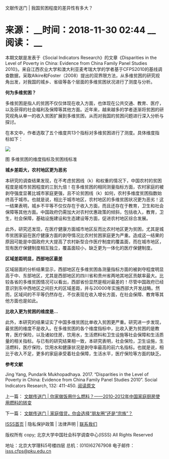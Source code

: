  文献传送门 | 我国贫困程度的差异性有多大？

# 来源： __时间：2018-11-30 02:44 __阅读： __

本期文献是发表于《Social Indicators Research》的文章《Disparities in the Level of Poverty in
China: Evidence from China Family Panel Studies
2010》。来自江西农业大学和澳大利亚麦考瑞大学的学者基于CFPS2010的基线调查数据，采取Alkire和Foster（2008）提出的双界限方法，从多维贫困的研究视角出发，对我国的城乡、省级等各个层面的多维贫困状况进行了测度与分析。



**何为多维贫困？**



多维贫困是指人的贫困不仅仅体现在收入方面，也体现在公共交通、教育、医疗，以及获得的社会福利及保障等其他方面。近年来，越来越多的学者逐渐将贫困的研究视角从单一的收入贫困扩展到多维贫困，从而对我国的贫困问题进行深入分析与探讨。



在本文中，作者选取了五个维度共13个指标对多维贫困进行了测度。具体维度指标如下：



![](../../images/content/2020-04/20200401095902280583.png)

图  多维贫困的维度指标及贫困线标准



**城乡差距大，农村地区更为恶劣**



本研究的调查结果发现，在不考虑贫困线（k）和权重的情况下，中国农村的贫困程度是城市贫困程度的三到九倍！在多维贫困的相同测量指标方面，农村家庭的被剥夺强度显著比城市家庭更强，且不论贫困线（k）如何，农村多维度贫困指数始终高于城市。也就是说，相比于城市地区，农村地区的多维贫困状况更为恶劣！这一结果表明，城乡不平等不仅仅存在于收入方面，而且还存在于教育，卫生和社会保障等其他方面。中国政府仍需加大对农村优惠政策的倾斜，包括收入，教育，卫生，社会保障，基础设施建设和生态建设等方面，促进农村地区综合发展。



此外，研究还发现，在医疗健康方面城市地区反而比农村地区更为贫困，尤其是城市贫困家庭在医疗健康方面的剥夺情况比农村贫困家庭更为严重。造成这一结果的原因可能是中国政府大大提高了农村新型合作医疗制度的覆盖面，而在城市地区，现有医疗保健制度相互独立，覆盖面较小，缺乏更为一体化的医疗保健制度。



**区域差距明显，西部地区最差**



区域层面的分析结果显示，西部地区在多维贫困各测量指标方面的被剥夺程度明显高于中、东部地区，尤其是西部地区的四川省和贵州省两地其地区贡献率最大。比较各省的多维贫困情况可以看出，西部省份显然是相对最差的！尽管中国政府已经意识到东中西地区之间巨大的区域差距，并与20000年实施西部大开发战略。然而，区域间的不平等仍然存在，不仅表现在收入增长方面，在社会保障、教育等其他方面也是如此。



**比收入更为贫困的维度是...**



此外，本研究的结果证实了中国多维贫困比单收入贫困更严重。研究进一步发现，最贫困的维度不是收入。在多维贫困的各个维度指标中，比收入更为贫困的是教育，医疗保险，以及诸如住房，饮用水，生活燃料和卫生设施等社会保障和生活质量的相关指标。与已有的研究结果相一致，本研究表明，社会保险，卫生设施，生活燃料，医疗保险，饮用水和健康状况是剥夺率最高的前六名指标。也就是说，相比于收入不足，更多的家庭承受着社会保障，生活水平，医疗保险等方面的缺乏。





**参考文献**



Jing Yang, Pundarik Mukhopadhaya. 2017. “Disparities in the Level of Poverty
in China: Evidence from China Family Panel Studies 2010”. Social Indicators
Research, 132: 411-450.
[阅读原文](https://link.springer.com/article/10.1007/s11205-016-1228-2)



上一篇： [文献传送门 | 你家做饭用什么燃料？——2010-2012年中国家庭厨房使用燃料的转变](1295867.htm)

下一篇： [文献传送门 | 家庭借贷，你会选择“朋友圈”还是“宗族”？](1295908.htm)

[ISSS首页](http://www.isss.pku.edu.cn/) | 隐私保护政策 | 法律声明 |
[联系我们](../../lxwm/index.htm)

版权所有 copy; 北京大学中国社会科学调查中心(ISSS) All Rights Reserved

地址：北京大学理科5号楼四层 总机：(010)62767908 电子邮件：isss.cfps@pku.edu.cn

